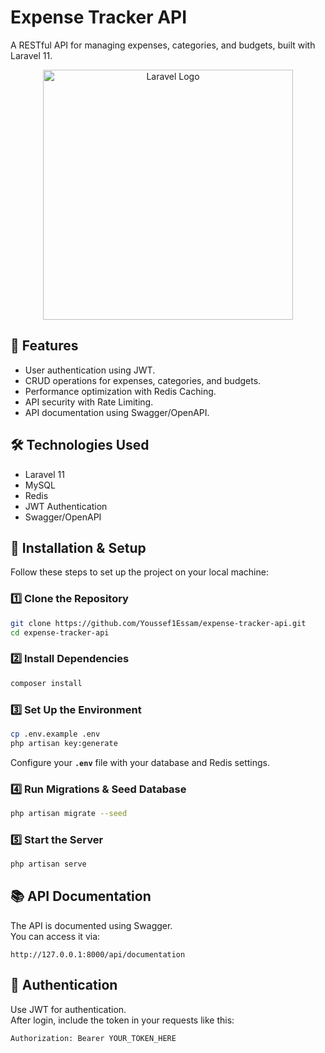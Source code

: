 # Expense Tracker API

A RESTful API for managing expenses, categories, and budgets, built with Laravel 11.

<p align="center">
  <a href="https://laravel.com" target="_blank">
    <img src="https://raw.githubusercontent.com/laravel/art/master/logo-lockup/5%20SVG/2%20CMYK/1%20Full%20Color/laravel-logolockup-cmyk-red.svg" width="400" alt="Laravel Logo">
  </a>
</p>

## 🚀 Features
- User authentication using JWT.
- CRUD operations for expenses, categories, and budgets.
- Performance optimization with Redis Caching.
- API security with Rate Limiting.
- API documentation using Swagger/OpenAPI.

## 🛠️ Technologies Used
- Laravel 11
- MySQL
- Redis
- JWT Authentication
- Swagger/OpenAPI

## 📌 Installation & Setup
Follow these steps to set up the project on your local machine:

### 1️⃣ Clone the Repository
```bash
git clone https://github.com/Youssef1Essam/expense-tracker-api.git
cd expense-tracker-api
```

### 2️⃣ Install Dependencies
```bash
composer install
```

### 3️⃣ Set Up the Environment
```bash
cp .env.example .env
php artisan key:generate
```
Configure your **`.env`** file with your database and Redis settings.

### 4️⃣ Run Migrations & Seed Database
```bash
php artisan migrate --seed
```

### 5️⃣ Start the Server
```bash
php artisan serve
```

## 📚 API Documentation
The API is documented using Swagger.  
You can access it via:  
```
http://127.0.0.1:8000/api/documentation
```

## 🔐 Authentication
Use JWT for authentication.  
After login, include the token in your requests like this:
```bash
Authorization: Bearer YOUR_TOKEN_HERE
```
